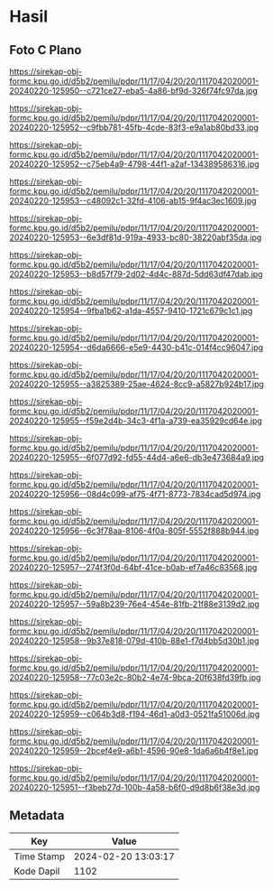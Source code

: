 # Hasil

## Foto C Plano

https://sirekap-obj-formc.kpu.go.id/d5b2/pemilu/pdpr/11/17/04/20/20/1117042020001-20240220-125950--c721ce27-eba5-4a86-bf9d-326f74fc97da.jpg

https://sirekap-obj-formc.kpu.go.id/d5b2/pemilu/pdpr/11/17/04/20/20/1117042020001-20240220-125952--c9fbb781-45fb-4cde-83f3-e9a1ab80bd33.jpg

https://sirekap-obj-formc.kpu.go.id/d5b2/pemilu/pdpr/11/17/04/20/20/1117042020001-20240220-125952--c75eb4a9-4798-44f1-a2af-134389586316.jpg

https://sirekap-obj-formc.kpu.go.id/d5b2/pemilu/pdpr/11/17/04/20/20/1117042020001-20240220-125953--c48092c1-32fd-4106-ab15-9f4ac3ec1609.jpg

https://sirekap-obj-formc.kpu.go.id/d5b2/pemilu/pdpr/11/17/04/20/20/1117042020001-20240220-125953--6e3df81d-919a-4933-bc80-38220abf35da.jpg

https://sirekap-obj-formc.kpu.go.id/d5b2/pemilu/pdpr/11/17/04/20/20/1117042020001-20240220-125953--b8d57f79-2d02-4d4c-887d-5dd63df47dab.jpg

https://sirekap-obj-formc.kpu.go.id/d5b2/pemilu/pdpr/11/17/04/20/20/1117042020001-20240220-125954--9fba1b62-a1da-4557-9410-1721c679c1c1.jpg

https://sirekap-obj-formc.kpu.go.id/d5b2/pemilu/pdpr/11/17/04/20/20/1117042020001-20240220-125954--d6da6666-e5e9-4430-b41c-014f4cc96047.jpg

https://sirekap-obj-formc.kpu.go.id/d5b2/pemilu/pdpr/11/17/04/20/20/1117042020001-20240220-125955--a3825389-25ae-4624-8cc9-a5827b924b17.jpg

https://sirekap-obj-formc.kpu.go.id/d5b2/pemilu/pdpr/11/17/04/20/20/1117042020001-20240220-125955--f59e2d4b-34c3-4f1a-a739-ea35929cd64e.jpg

https://sirekap-obj-formc.kpu.go.id/d5b2/pemilu/pdpr/11/17/04/20/20/1117042020001-20240220-125955--6f077d92-fd55-44d4-a6e6-db3e473684a9.jpg

https://sirekap-obj-formc.kpu.go.id/d5b2/pemilu/pdpr/11/17/04/20/20/1117042020001-20240220-125956--08d4c099-af75-4f71-8773-7834cad5d974.jpg

https://sirekap-obj-formc.kpu.go.id/d5b2/pemilu/pdpr/11/17/04/20/20/1117042020001-20240220-125956--6c3f78aa-8106-4f0a-805f-5552f888b944.jpg

https://sirekap-obj-formc.kpu.go.id/d5b2/pemilu/pdpr/11/17/04/20/20/1117042020001-20240220-125957--274f3f0d-64bf-41ce-b0ab-ef7a46c83568.jpg

https://sirekap-obj-formc.kpu.go.id/d5b2/pemilu/pdpr/11/17/04/20/20/1117042020001-20240220-125957--59a8b239-76e4-454e-81fb-21f88e3139d2.jpg

https://sirekap-obj-formc.kpu.go.id/d5b2/pemilu/pdpr/11/17/04/20/20/1117042020001-20240220-125958--9b37e818-079d-410b-88e1-f7d4bb5d30b1.jpg

https://sirekap-obj-formc.kpu.go.id/d5b2/pemilu/pdpr/11/17/04/20/20/1117042020001-20240220-125958--77c03e2c-80b2-4e74-9bca-20f638fd39fb.jpg

https://sirekap-obj-formc.kpu.go.id/d5b2/pemilu/pdpr/11/17/04/20/20/1117042020001-20240220-125959--c064b3d8-f194-46d1-a0d3-0521fa51006d.jpg

https://sirekap-obj-formc.kpu.go.id/d5b2/pemilu/pdpr/11/17/04/20/20/1117042020001-20240220-125959--2bcef4e9-a6b1-4596-90e8-1da6a6b4f8e1.jpg

https://sirekap-obj-formc.kpu.go.id/d5b2/pemilu/pdpr/11/17/04/20/20/1117042020001-20240220-125951--f3beb27d-100b-4a58-b6f0-d9d8b6f38e3d.jpg


## Metadata

| Key        | Value               |
| ---------- | ------------------- |
| Time Stamp | 2024-02-20 13:03:17 |
| Kode Dapil | 1102                |



